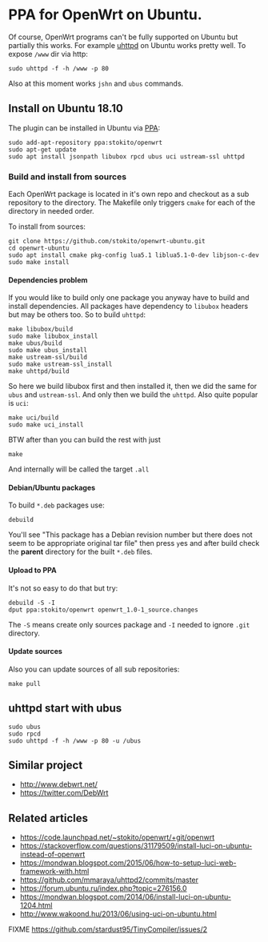 # PPA for OpenWrt on Ubuntu.
Of course, OpenWrt programs can't be fully supported on Ubuntu but partially this works.
For example [uhttpd](https://openwrt.org/docs/guide-user/services/webserver/uhttpd) on Ubuntu works pretty well. To expose `/www` dir via http:

    sudo uhttpd -f -h /www -p 80 

Also at this moment works `jshn` and `ubus` commands.

## Install on Ubuntu 18.10
The plugin can be installed in Ubuntu via [PPA](https://code.launchpad.net/~stokito/+archive/ubuntu/openwrt):

    sudo add-apt-repository ppa:stokito/openwrt
    sudo apt-get update
    sudo apt install jsonpath libubox rpcd ubus uci ustream-ssl uhttpd
    

### Build and install from sources
Each OpenWrt package is located in it's own repo and checkout as a sub repository to the directory.
The Makefile only triggers `cmake` for each of the directory in needed order.

To install from sources:

    git clone https://github.com/stokito/openwrt-ubuntu.git
    cd openwrt-ubuntu
    sudo apt install cmake pkg-config lua5.1 liblua5.1-0-dev libjson-c-dev
    sudo make install

#### Dependencies problem
If you would like to build only one package you anyway have to build and install dependencies.
All packages have dependency to `libubox` headers but may be others too. So to build `uhttpd`:

    make libubox/build
    sudo make libubox_install
    make ubus/build
    sudo make ubus_install
    make ustream-ssl/build
    sudo make ustream-ssl_install
    make uhttpd/build

So here we build libubox first and then installed it, then we did the same for `ubus` and `ustream-ssl`.
And only then we build the `uhttpd`.
Also quite popular is `uci`:

    make uci/build
    sudo make uci_install

BTW after than you can build the rest with just

    make

And internally will be called the target `.all`

#### Debian/Ubuntu packages

To build `*.deb` packages use:

    debuild

You'll see "This package has a Debian revision number but there does not seem to be  appropriate original tar file"
then press `y`es and after build check the **parent** directory for the built `*.deb` files.

#### Upload to PPA
It's not so easy to do that but try:

    debuild -S -I
    dput ppa:stokito/openwrt openwrt_1.0-1_source.changes
 
 The `-S` means create only sources package and `-I` needed to ignore `.git` directory.
 
#### Update sources
Also you can update sources of all sub repositories:

    make pull

## uhttpd start with ubus

    sudo ubus
    sudo rpcd
    sudo uhttpd -f -h /www -p 80 -u /ubus

## Similar project
* http://www.debwrt.net/
* https://twitter.com/DebWrt

## Related articles
* https://code.launchpad.net/~stokito/openwrt/+git/openwrt
* https://stackoverflow.com/questions/31179509/install-luci-on-ubuntu-instead-of-openwrt
* https://mondwan.blogspot.com/2015/06/how-to-setup-luci-web-framework-with.html
* https://github.com/mmaraya/uhttpd2/commits/master
* https://forum.ubuntu.ru/index.php?topic=276156.0
* https://mondwan.blogspot.com/2014/06/install-luci-on-ubuntu-1204.html
* http://www.wakoond.hu/2013/06/using-uci-on-ubuntu.html


FIXME
https://github.com/stardust95/TinyCompiler/issues/2